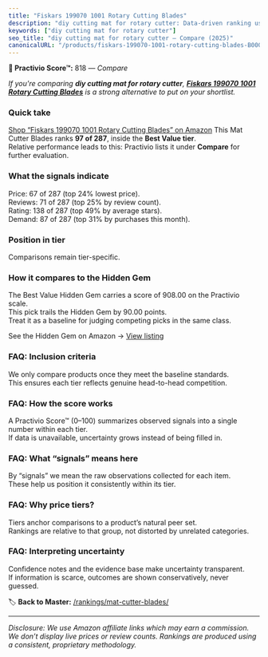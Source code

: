 ```yaml
---
title: "Fiskars 199070 1001 Rotary Cutting Blades"
description: "diy cutting mat for rotary cutter: Data-driven ranking using the Practivio Score™. Positioned by quality, value, demand, findability, momentum."
keywords: ["diy cutting mat for rotary cutter"]
seo_title: "diy cutting mat for rotary cutter — Compare (2025)"
canonicalURL: "/products/fiskars-199070-1001-rotary-cutting-blades-B000NWN0BG/"
---
```


**🛒 Practivio Score™:** 818 — _Compare_


*If you're comparing **diy cutting mat for rotary cutter**, **[Fiskars 199070 1001 Rotary Cutting Blades](https://www.amazon.com/dp/B000NWN0BG?tag=practivio-20)** is a strong alternative to put on your shortlist.*
### Quick take
[Shop “Fiskars 199070 1001 Rotary Cutting Blades” on Amazon](https://www.amazon.com/dp/B000NWN0BG?tag=practivio-20)
This Mat Cutter Blades ranks **97 of 287**, inside the **Best Value tier**.  
Relative performance leads to this: Practivio lists it under **Compare** for further evaluation.

### What the signals indicate
Price: 67 of 287 (top 24% lowest price).  
Reviews: 71 of 287 (top 25% by review count).  
Rating: 138 of 287 (top 49% by average stars).  
Demand: 87 of 287 (top 31% by purchases this month).

### Position in tier
Comparisons remain tier-specific.

### How it compares to the Hidden Gem
The Best Value Hidden Gem carries a score of 908.00 on the Practivio scale.  
This pick trails the Hidden Gem by 90.00 points.  
Treat it as a baseline for judging competing picks in the same class.  

See the Hidden Gem on Amazon → [View listing](https://www.amazon.com/dp/B015W3AKDQ?tag=practivio-20)

### FAQ: Inclusion criteria
We only compare products once they meet the baseline standards.  
This ensures each tier reflects genuine head-to-head competition.

### FAQ: How the score works
A Practivio Score™ (0–100) summarizes observed signals into a single number within each tier.  
If data is unavailable, uncertainty grows instead of being filled in.

### FAQ: What “signals” means here
By “signals” we mean the raw observations collected for each item.  
These help us position it consistently within its tier.

### FAQ: Why price tiers?
Tiers anchor comparisons to a product’s natural peer set.  
Rankings are relative to that group, not distorted by unrelated categories.

### FAQ: Interpreting uncertainty
Confidence notes and the evidence base make uncertainty transparent.  
If information is scarce, outcomes are shown conservatively, never guessed.

<!-- Missing template for Compare/CompareWithinPriceClass -->


🏷️ **Back to Master:** [/rankings/mat-cutter-blades/](/rankings/mat-cutter-blades/)

---
_Disclosure: We use Amazon affiliate links which may earn a commission. We don’t display live prices or review counts. Rankings are produced using a consistent, proprietary methodology._
